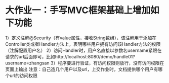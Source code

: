 # 大作业一：手写MVC框架基础上增加如下功能

1）定义注解@Security（有value属性，接收String数组），该注解用于添加在Controller类或者Handler方法上，表明哪些用户拥有访问该Handler方法的权限（注解配置用户名）
2）访问Handler时，用户名直接以参数名username紧跟在请求的url后面即可，比如http://localhost:8080/demo/handle01?username=zhangsan
3）程序要进行验证，有访问权限则放行，没有访问权限在页面上输出
注意：自己造几个用户以及url，上交作业时，文档提供哪个用户有哪个url的访问权限

